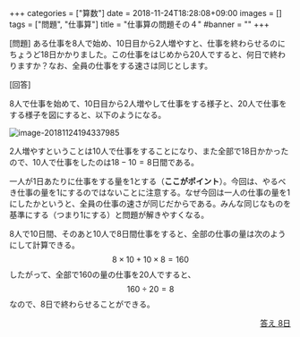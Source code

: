 +++
categories = ["算数"]
date = 2018-11-24T18:28:08+09:00
images = []
tags = ["問題", "仕事算"]
title = "仕事算の問題その４"
#banner = ""
+++

[問題] ある仕事を8人で始め、10日目から2人増やすと、仕事を終わらせるのにちょうど18日かかりました。この仕事をはじめから20人ですると、何日で終わりますか？なお、全員の仕事をする速さは同じとします。

[回答]

<!--more-->

8人で仕事を始めて、10日目から2人増やして仕事をする様子と、20人で仕事をする様子を図にすると、以下のようになる。

![image-20181124194337985](/images/image-20181124194337985.png)

2人増やすということは10人で仕事をすることになり、また全部で18日かかったので、10人で仕事をしたのは$18-10=8$日間である。

一人が1日あたりに仕事をする量を1とする（**ここがポイント**）。今回は、やるべき仕事の量を1にするのではないことに注意する。なぜ今回は一人の仕事の量を1にしたかというと、全員の仕事の速さが同じだからである。みんな同じなものを基準にする（つまり1にする）と問題が解きやすくなる。

8人で10日間、そのあと10人で8日間仕事をすると、全部の仕事の量は次のようにして計算できる。
$$
8\times10+10\times8=160
$$
したがって、全部で160の量の仕事を20人ですると、
$$
160\div20=8
$$
なので、8日で終わらせることができる。

　　　　　　　　　　　　　　　　　　　　　　　　　　　　　　　　<u>答え 8日</u>
